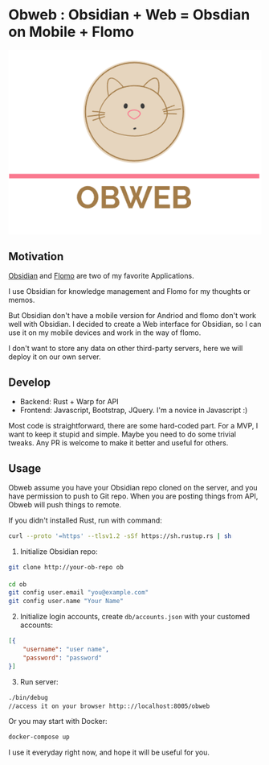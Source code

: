 # Obweb : Obsidian + Web = Obsdian on Mobile + Flomo 

<p align="center">
  <img src="static/style/logo.png">
</p>

## Motivation

[Obsidian](https://obsidian.md/) and [Flomo](https://flomoapp.com/) are two of my favorite Applications. 

I use Obsidian for knowledge management and Flomo for my thoughts or memos.

But Obsidian don't have a mobile version for Andriod and flomo don't work well with Obsidian. I decided to create a Web interface for Obsidian, so I can use it on my mobile devices and work in the way of flomo.

I don't want to store any data on other third-party servers, here we will deploy it on our own server.

## Develop 

+ Backend: Rust + Warp for API 
+ Frontend: Javascript, Bootstrap, JQuery. I'm a novice in Javascript :)

Most code is straightforward, there are some hard-coded part. For a MVP, I want to keep it stupid and simple. 
Maybe you need to do some trivial tweaks. Any PR is welcome to make it better and useful for others.

## Usage

Obweb assume you have your Obsidian repo cloned on the server, and you have permission to push to Git repo. When you are posting things from API, Obweb will push things to remote.


If you didn't installed Rust, run with command:

```bash 
curl --proto '=https' --tlsv1.2 -sSf https://sh.rustup.rs | sh
```

1. Initialize Obsidian repo:
   
```bash 
git clone http://your-ob-repo ob

cd ob 
git config user.email "you@example.com"
git config user.name "Your Name"
```

2. Initialize login accounts, create `db/accounts.json` with your customed accounts:
```json 
[{
    "username": "user name",
    "password": "password"
}]
```

3. Run server:
```bash 
./bin/debug
//access it on your browser http:://localhost:8005/obweb
```
Or you may start with Docker:

```bash
docker-compose up 
```

I use it everyday right now, and hope it will be useful for you.